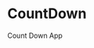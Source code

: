 # CountDown
 Count Down App
     
          
                                                    
                                                           
                                           
                        
               
    
    
   
 
